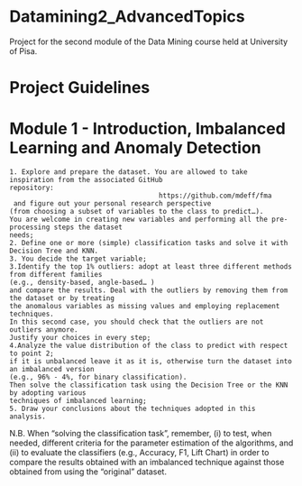 # Datamining2_AdvancedTopics
Project for the second module of the Data Mining course held at University of Pisa.

# Project Guidelines
# Module 1 - Introduction, Imbalanced Learning and Anomaly Detection
    1. Explore and prepare the dataset. You are allowed to take inspiration from the associated GitHub 
    repository:
                                         https://github.com/mdeff/fma
     and figure out your personal research perspective   
    (from choosing a subset of variables to the class to predict…). 
    You are welcome in creating new variables and performing all the pre-processing steps the dataset 
    needs;
    2. Define one or more (simple) classification tasks and solve it with Decision Tree and KNN. 
    3. You decide the target variable;
    3.Identify the top 1% outliers: adopt at least three different methods from different families 
    (e.g., density-based, angle-based… ) 
    and compare the results. Deal with the outliers by removing them from the dataset or by treating 
    the anomalous variables as missing values and employing replacement techniques.
    In this second case, you should check that the outliers are not outliers anymore. 
    Justify your choices in every step;
    4.Analyze the value distribution of the class to predict with respect to point 2; 
    if it is unbalanced leave it as it is, otherwise turn the dataset into an imbalanced version 
    (e.g., 96% - 4%, for binary classification). 
    Then solve the classification task using the Decision Tree or the KNN by adopting various 
    techniques of imbalanced learning;
    5. Draw your conclusions about the techniques adopted in this analysis.
    
N.B. When “solving the classification task”, remember, (i) to test, when needed, different criteria
for the parameter estimation of the algorithms, and (ii) to evaluate the classifiers 
(e.g., Accuracy, F1, Lift Chart) in order to compare the results obtained with an imbalanced technique 
against those obtained from using the “original” dataset.
